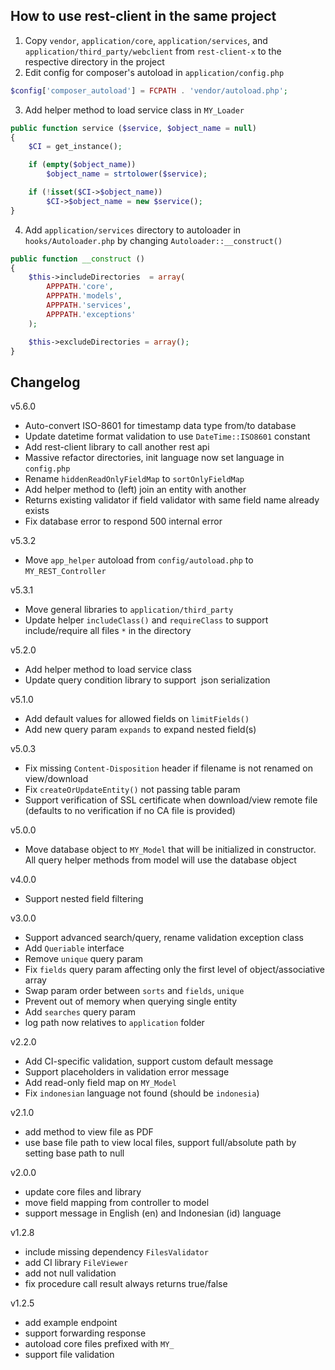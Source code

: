 ## How to use rest-client in the same project
1. Copy `vendor`, `application/core`, `application/services`, and `application/third_party/webclient` from `rest-client-x` 
to the respective directory in the project
2. Edit config for composer's autoload in `application/config.php`
```php
$config['composer_autoload'] = FCPATH . 'vendor/autoload.php';
```
3. Add helper method to load service class in `MY_Loader`
```php
public function service ($service, $object_name = null)
{
    $CI = get_instance();

    if (empty($object_name))
        $object_name = strtolower($service);

    if (!isset($CI->$object_name))
        $CI->$object_name = new $service();
}
```
4. Add `application/services` directory to autoloader in `hooks/Autoloader.php` 
by changing `Autoloader::__construct()`
```php
public function __construct ()
{
    $this->includeDirectories  = array(
        APPPATH.'core',
        APPPATH.'models',
        APPPATH.'services',
        APPPATH.'exceptions'
    );

    $this->excludeDirectories = array();
}
```

## Changelog

v5.6.0
+ Auto-convert ISO-8601 for timestamp data type from/to database
+ Update datetime format validation to use `DateTime::ISO8601` constant
+ Add rest-client library to call another rest api
+ Massive refactor directories, init language now set language in `config.php`
+ Rename `hiddenReadOnlyFieldMap` to `sortOnlyFieldMap`
+ Add helper method to (left) join an entity with another
+ Returns existing validator if field validator with same field name already exists
+ Fix database error to respond 500 internal error

v5.3.2
+ Move `app_helper` autoload from `config/autoload.php` to `MY_REST_Controller`

v5.3.1
+ Move general libraries to `application/third_party`
+ Update helper `includeClass()` and `requireClass` to support include/require all files `*` in the directory

v5.2.0
+ Add helper method to load service class
+ Update query condition library to support  json serialization

v5.1.0
+ Add default values for allowed fields on `limitFields()`
+ Add new query param `expands` to expand nested field(s)

v5.0.3
+ Fix missing `Content-Disposition` header if filename is not renamed on view/download
+ Fix `createOrUpdateEntity()` not passing table param
+ Support verification of SSL certificate when download/view remote file (defaults to no verification if no CA file is provided)

v5.0.0
+ Move database object to `MY_Model` that will be initialized in constructor. 
All query helper methods from model will use the database object

v4.0.0
+ Support nested field filtering

v3.0.0
+ Support advanced search/query, rename validation exception class
+ Add `Queriable` interface
+ Remove `unique` query param
+ Fix `fields` query param affecting only the first level of object/associative array
+ Swap param order between `sorts` and `fields`, `unique`
+ Prevent out of memory when querying single entity
+ Add `searches` query param
+ log path now relatives to `application` folder

v2.2.0
+ Add CI-specific validation, support custom default message
+ Support placeholders in validation error message
+ Add read-only field map on `MY_Model`
+ Fix `indonesian` language not found (should be `indonesia`)

v2.1.0
+ add method to view file as PDF
+ use base file path to view local files, 
support full/absolute path by setting base path to null

v2.0.0
+ update core files and library
+ move field mapping from controller to model
+ support message in English (en) and Indonesian (id) language

v1.2.8
+ include missing dependency `FilesValidator`
+ add CI library `FileViewer`
+ add not null validation
+ fix procedure call result always returns true/false

v1.2.5
+ add example endpoint
+ support forwarding response
+ autoload core files prefixed with `MY_`
+ support file validation